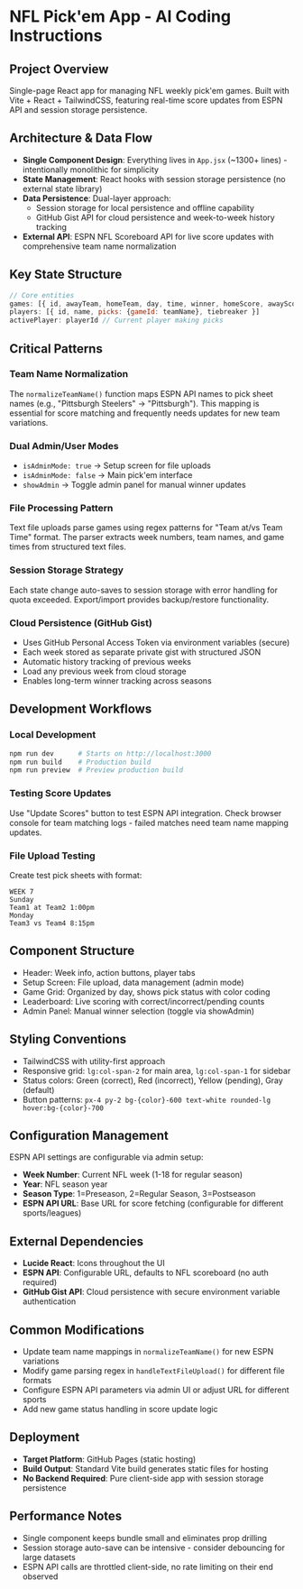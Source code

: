 # NFL Pick'em App - AI Coding Instructions

## Project Overview
Single-page React app for managing NFL weekly pick'em games. Built with Vite + React + TailwindCSS, featuring real-time score updates from ESPN API and session storage persistence.

## Architecture & Data Flow
- **Single Component Design**: Everything lives in `App.jsx` (~1300+ lines) - intentionally monolithic for simplicity
- **State Management**: React hooks with session storage persistence (no external state library)
- **Data Persistence**: Dual-layer approach:
  - Session storage for local persistence and offline capability
  - GitHub Gist API for cloud persistence and week-to-week history tracking
- **External API**: ESPN NFL Scoreboard API for live score updates with comprehensive team name normalization

## Key State Structure
```javascript
// Core entities
games: [{ id, awayTeam, homeTeam, day, time, winner, homeScore, awayScore, status }]
players: [{ id, name, picks: {gameId: teamName}, tiebreaker }] 
activePlayer: playerId // Current player making picks
```

## Critical Patterns

### Team Name Normalization
The `normalizeTeamName()` function maps ESPN API names to pick sheet names (e.g., "Pittsburgh Steelers" → "Pittsburgh"). This mapping is essential for score matching and frequently needs updates for new team variations.

### Dual Admin/User Modes
- `isAdminMode: true` → Setup screen for file uploads
- `isAdminMode: false` → Main pick'em interface
- `showAdmin` → Toggle admin panel for manual winner updates

### File Processing Pattern
Text file uploads parse games using regex patterns for "Team at/vs Team Time" format. The parser extracts week numbers, team names, and game times from structured text files.

### Session Storage Strategy
Each state change auto-saves to session storage with error handling for quota exceeded. Export/import provides backup/restore functionality.

### Cloud Persistence (GitHub Gist)
- Uses GitHub Personal Access Token via environment variables (secure)
- Each week stored as separate private gist with structured JSON
- Automatic history tracking of previous weeks
- Load any previous week from cloud storage
- Enables long-term winner tracking across seasons

## Development Workflows

### Local Development
```bash
npm run dev      # Starts on http://localhost:3000
npm run build    # Production build
npm run preview  # Preview production build
```

### Testing Score Updates
Use "Update Scores" button to test ESPN API integration. Check browser console for team matching logs - failed matches need team name mapping updates.

### File Upload Testing
Create test pick sheets with format:
```
WEEK 7
Sunday
Team1 at Team2 1:00pm
Monday  
Team3 vs Team4 8:15pm
```

## Component Structure
- Header: Week info, action buttons, player tabs
- Setup Screen: File upload, data management (admin mode)
- Game Grid: Organized by day, shows pick status with color coding
- Leaderboard: Live scoring with correct/incorrect/pending counts
- Admin Panel: Manual winner selection (toggle via showAdmin)

## Styling Conventions
- TailwindCSS with utility-first approach
- Responsive grid: `lg:col-span-2` for main area, `lg:col-span-1` for sidebar
- Status colors: Green (correct), Red (incorrect), Yellow (pending), Gray (default)
- Button patterns: `px-4 py-2 bg-{color}-600 text-white rounded-lg hover:bg-{color}-700`

## Configuration Management
ESPN API settings are configurable via admin setup:
- **Week Number**: Current NFL week (1-18 for regular season)
- **Year**: NFL season year
- **Season Type**: 1=Preseason, 2=Regular Season, 3=Postseason  
- **ESPN API URL**: Base URL for score fetching (configurable for different sports/leagues)

## External Dependencies
- **Lucide React**: Icons throughout the UI
- **ESPN API**: Configurable URL, defaults to NFL scoreboard (no auth required)
- **GitHub Gist API**: Cloud persistence with secure environment variable authentication

## Common Modifications
- Update team name mappings in `normalizeTeamName()` for new ESPN variations
- Modify game parsing regex in `handleTextFileUpload()` for different file formats  
- Configure ESPN API parameters via admin UI or adjust URL for different sports
- Add new game status handling in score update logic

## Deployment
- **Target Platform**: GitHub Pages (static hosting)
- **Build Output**: Standard Vite build generates static files for hosting
- **No Backend Required**: Pure client-side app with session storage persistence

## Performance Notes
- Single component keeps bundle small and eliminates prop drilling
- Session storage auto-save can be intensive - consider debouncing for large datasets
- ESPN API calls are throttled client-side, no rate limiting on their end observed
